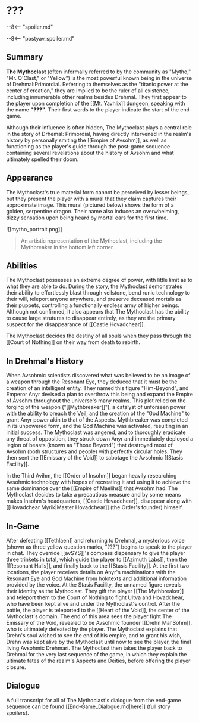 # ???

--8<-- "spoiler.md"

--8<-- "postyav_spoiler.md"

## Summary
**The Mythoclast** (often informally referred to by the community as "Mytho," "Mr. O'Clast," or "Yellow") is the most powerful known being in the universe of Drehmal:Primordial. Referring to themselves as the "titanic power at the center of creation," they are implied to be the ruler of all existence, including innumerable other realms besides Drehmal. They first appear to the player upon completion of the [[Mt. Yavhlix]] dungeon, speaking with the name **"???"**. Their first words to the player indicate the start of the end-game.

Although their influence is often hidden, The Mythoclast plays a central role in the story of Drhemal: Primordial, having directly intervened in the realm's history by personally smiting the [[Empire of Avsohm]], as well as functioning as the player's guide through the post-game sequence containing several revelations about the history of Avsohm and what ultimately spelled their doom.

## Appearance

The Mythoclast's true material form cannot be perceived by lesser beings, but they present the player with a mural that they claim captures their approximate image. This mural (pictured below) shows the form of a golden, serpentine dragon. Their name also induces an overwhelming, dizzy sensation upon being heard by mortal ears for the first time. 


![[mytho_portrait.png]]
> An artistic representation of the Mythoclast, including the Mythbreaker in the bottom left corner.

## Abilities

The Mythoclast possesses an extreme degree of power, with little limit as to what they are able to do. During the story, the Mythoclast demonstrates their ability to effortlessly blast through veilstone, bend runic technology to their will, teleport anyone anywhere, and preserve deceased mortals as their puppets, controlling a functionally endless army of higher beings. Although not confirmed, it also appears that The Mythoclast has the ability to cause large strutures to disappear entirely, as they are the primary suspect for the disappearance of [[Castle Hovadchear]].

The Mythoclast decides the destiny of all souls when they pass through the [[Court of Nothing]] on their way from death to rebirth.

## In Drehmal's History

When Avsohmic scientists discovered what was believed to be an image of a weapon through the Resonant Eye, they deduced that it must be the creation of an intelligent entity. They named this figure "Him-Beyond", and Emperor Anyr devised a plan to overthrow this being and expand the Empire of Avsohm throughout the universe's many realms. This plot relied on the forging of the weapon ("[[Mythbreaker]]"), a catalyst of unforseen power with the ability to breach the Veil, and the creation of the "God Machine" to grant Anyr power akin to that of the Aspects. Mythbreaker was completed in its unpowered form, and the God Machine was activated, resulting in an initial success. The Mythoclast was angered, and to thoroughly eradicate any threat of opposition, they struck down Anyr and immediately deployed a legion of beasts (known as "Those Beyond") that destroyed most of Avsohm (both structures and people) with perfectly circular holes. They then sent the [[Emissary of the Void]] to sabotage the Avsohmic [[Stasis Facility]].

In the Third Avihm, the [[Order of Insohm]] began heavily researching Avsohmic technology with hopes of recreating it and using it to achieve the same dominance over the [[Empire of Maelihs]] that Avsohm had. The Mythoclast decides to take a precautious measure and by some means makes Insohm's headquarters, [[Castle Hovadchear]], disappear along with [[Hovadchear Myrik|Master Hovadchear]] (the Order's founder) himself.

## In-Game

After defeating [[Tethlaen]] and returning to Drehmal, a mysterious voice (shown as three yellow question marks, "???") begins to speak to the player in chat. They override [[avSYS]]'s compass dispensary to give the player three trinkets in total, which guide the player to [[Azimuth Labs]], then the [[Resonant Halls]], and finally back to the [[Stasis Facility]]. At the first two locations, the player receives details on Anyr's machinations with the Resonant Eye and God Machine from holotexts and additional information provided by the voice. At the Stasis Facility, the unnamed figure reveals their identity as the Mythoclast. They gift the player [[The Mythbreaker]] and teleport them to the Court of Nothing to fight Ultva and Hovadchear, who have been kept alive and under the Mythoclast's control. After the battle, the player is teleported to the [[Heart of the Void]], the center of the Mythoclast's domain. The end of this area sees the player fight The Emissary of the Void, revealed to be Avsohmic founder [[Drehn Mal'Sohm]], who is ultimately defeated by the player. The Mythoclast explains that Drehn's soul wished to see the end of his empire, and to grant his wish, Drehn was kept alive by the Mythoclast until now to see the player, the final living Avsohmic Drehmari. The Mythoclast then takes the player back to Drehmal for the very last sequence of the game, in which they explain the ultimate fates of the realm's Aspects and Deities, before offering the player closure.

## Dialogue 
A full transcript for all of The Mythoclast's dialogue from the end-game sequence can be found [[End-Game_Dialogue.md|here]] (full story spoilers).
